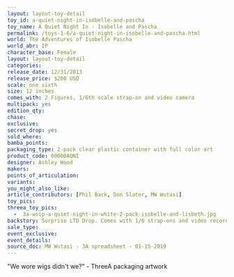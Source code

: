 ```yaml
---
layout: layout-toy-detail 
toy_id: a-quiet-night-in-isobelle-and-pascha
toy_name: A Quiet Night In - Isobelle and Pascha
permalink: /toys-1-6/a-quiet-night-in-isobelle-and-pascha.html
world: The Adventures of Isobelle Pascha
world_abr: IP
character_base: Female
layout: layout-toy-detail
categories: 
release_date: 12/31/2013
release_price: $200 USD
scale: one sixth
size: 12 inches
comes_with: 2 Figures, 1/6th scale strap-on and video camera
multipack: yes
edition_qty: 
chase: 
exclusive: 
secret_drop: yes
sold_where: 
bamba_points: 
packaging_type: 2-pack clear plastic container with full color art
product_code: 00000AQNI
designer: Ashley Wood
makers: 
points_of_articulation: 
variants: 
you_might_also_like: 
article_contributors: [Phil Back, Don Slater, MW Wutasi]
toy_pics: 
threea_toy_pics:
  -  3a-woip-a-quiet-night-in-white-2-pack-isobelle-and-lisbeth.jpg
backstory: Surprise LTD Drop. Comes with 1/6 strap-ons and video recorder. Blondes wearing white.
sale_type: 
event_exclusive: 
event_details: 
source_doc: MW Wutasi - 3A spreadsheet - 01-15-2019
---
```

"We wore wigs didn't we?" - ThreeA packaging artwork